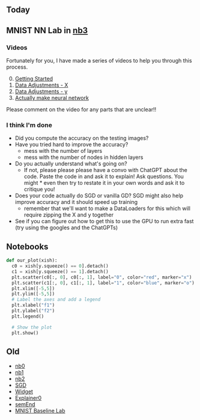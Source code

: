 ## Today
## MNIST NN Lab in [nb3](https://colab.research.google.com)
### Videos
Fortunately for you, I have made a series of videos to help you through this process.

0. [Getting Started](https://www.loom.com/share/d26bb53ad2d447049db79f55c20755a6)
1. [Data Adjustments - X](https://www.loom.com/share/183e3cb95ef246a6b13eb4c729add079)
2. [Data Adjustments - y](https://www.loom.com/share/21f59b3a1b00492dbd55689d89be44c7)
3. [Actually make neural network](https://www.loom.com/share/138697d7e4e84ef5ab8fe99ebbd99011)

Please comment on the video for any parts that are unclear!!

### I think I'm done
* Did you compute the accuracy on the testing images?
* Have you tried hard to improve the accuracy?
    * mess with the number of layers
    * mess with the number of nodes in hidden layers
* Do you actually understand what's going on?
    * If not, please please please have a convo with ChatGPT about the code. Paste the code in and ask it to explain! Ask questions. You might * even then try to restate it in your own words and ask it to critique you!
* Does your code actually do SGD or vanilla GD? SGD might also help improve accuracy and it should speed up training
    * remember that we'll want to make a  DataLoaders for this which will require zipping the X and y together
* See if you can figure out how to get this to use the GPU to run extra fast (try using the googles and the ChatGPTs)
## Notebooks


```python
def our_plot(xish):
  c0 = xish[y.squeeze() == 0].detach()
  c1 = xish[y.squeeze() == 1].detach()
  plt.scatter(c0[:, 0], c0[:, 1], label="0", color="red", marker="x")
  plt.scatter(c1[:, 0], c1[:, 1], label="1", color="blue", marker="o")
  plt.xlim([-5,5])
  plt.ylim([-5,5])
  # Label the axes and add a legend
  plt.xlabel("f1")
  plt.ylabel("f2")
  plt.legend()

  # Show the plot
  plt.show()
```

## Old
* [nb0](https://classroom.github.com/a/DF3J9551)
* [nb1](https://classroom.github.com/a/QpcoqLfc)
* [nb2](https://classroom.github.com/a/sm-T03pF)
* [SGD](https://colab.research.google.com/drive/1GkfznyWpRY9UG2KOd5582CW3GNkNAxTq?usp=sharing)
* [Widget](files/Widget.md)
* [Explainer0](files/Explainer0.md)
* [semEnd](files/semEnd.md)
* [MNIST Baseline Lab](files/MNIST%20Baseline%20Lab.md)

